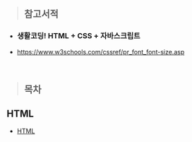 > ## 참고서적
- ### 생활코딩! HTML + CSS + 자바스크립트 
 - https://www.w3schools.com/cssref/pr_font_font-size.asp
<br>
 
> ## 목차
## HTML
- [HTML](HTML.md)  
  